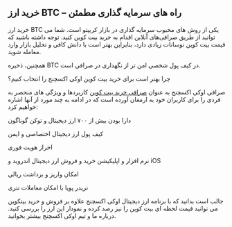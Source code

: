 
## خرید ارز BTC – راه‌ های سرمایه‌ گذاری مطمئن

خرید ارز BTC یکی از روش‌ های محبوب سرمایه‌ گذاری در بازار کریپتو است. شما می‌ توانید از طریق صرافی‌های آنلاین اقدام به خرید بیت کوین کنید. توجه داشته باشید که قیمت بیت کوین نوسانات زیادی دارد، بنابراین بهتر است با دانش کافی و تحلیل بازار وارد معامله شوید.

همچنین، ذخیره BTC در کیف پول شخصی امن‌ تر از نگهداری در صرافی است.

چرا بهتر است برای خرید بیت کوین اوکی اکسچنج را انتخاب کنیم؟

صرافی اوکی اکسچنج به عنوان [صرافی خرید بیت کوین](https://ok-ex.io/buy-and-sell/BTC/) کاربردها و ویژگی های منحصر به فردی را برای کاربران خود به ارمغان آورده است که در ادامه به چند مورد از آنها اشاره خواهیم کرد:


دارا بودن بیش از ۷۰۰ ارز دیجیتال و توکن گوناگون

کیف پول ارز دیجیتال اختصاصی و ایمن

احراز هویت فوری

نرم افزار و اپلیکیشن خرید و فروش ارز دیجیتال اندروید و iOS

امکان واریز و برداشت ریالی

تریدر پویا با امکان معاملات تتری

جالب است بدانید که با برنامه ارز دیجیتال اوکی اکسچنج علاوه بر فروش و خرید بیتکوین می توانید قیمت لحظه ای بیت کوین را نیز رصد کرده و نمودار این ارز را بررسی کنید. درباره ما و تیم اوکی اکسچنج بیشتر بخوانید.
